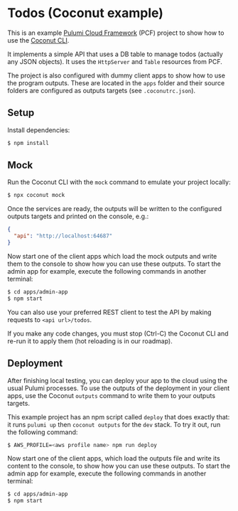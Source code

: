 # Todos (Coconut example)

This is an example [Pulumi Cloud Framework](https://github.com/pulumi/pulumi-cloud) (PCF) project to show how to use the [Coconut CLI](https://www.npmjs.com/package/@getcoconut/cli).

It implements a simple API that uses a DB table to manage todos (actually any JSON objects). It uses the `HttpServer` and `Table` resources from PCF.

The project is also configured with dummy client apps to show how to use the program outputs. These are located in the `apps` folder and their source folders are configured as outputs targets (see `.coconutrc.json`).

## Setup

Install dependencies:

```sh
$ npm install
```

## Mock

Run the Coconut CLI with the `mock` command to emulate your project locally:

```sh
$ npx coconut mock
```

Once the services are ready, the outputs will be written to the configured outputs targets and printed on the console, e.g.:

```json
{
  "api": "http://localhost:64687"
}
```

Now start one of the client apps which load the mock outputs and write them to the console to show how you can use these outputs. To start the admin app for example, execute the following commands in another terminal:

```sh
$ cd apps/admin-app
$ npm start
```

You can also use your preferred REST client to test the API by making requests to `<api url>/todos`.

If you make any code changes, you must stop (Ctrl-C) the Coconut CLI and re-run it to apply them (hot reloading is in our roadmap).

## Deployment

After finishing local testing, you can deploy your app to the cloud using the usual Pulumi processes. To use the outputs of the deployment in your client apps, use the Coconut `outputs` command to write them to your outputs targets.

This example project has an npm script called `deploy` that does exactly that: it runs `pulumi up` then `coconut outputs` for the `dev` stack. To try it out, run the following command:

```sh
$ AWS_PROFILE=<aws profile name> npm run deploy
```

Now start one of the client apps, which load the outputs file and write its content to the console, to show how you can use these outputs. To start the admin app for example, execute the following commands in another terminal:

```sh
$ cd apps/admin-app
$ npm start
```
